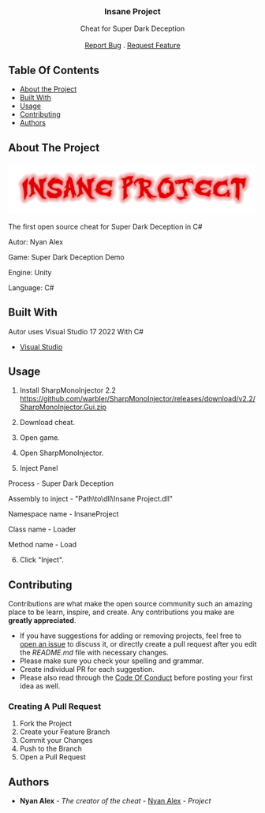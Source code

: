 <br/>
<p align="center">
  <h3 align="center">Insane Project</h3>

  <p align="center">
    Cheat for Super Dark Deception
    <br/>
    <br/>
    <a href="https://github.com/NyanAlex/Insane-Project/issues">Report Bug</a>
    .
    <a href="https://github.com/NyanAlex/Insane-Project/issues">Request Feature</a>
  </p>
</p>


## Table Of Contents

* [About the Project](#about-the-project)
* [Built With](#built-with)
* [Usage](#usage)
* [Contributing](#contributing)
* [Authors](#authors)

## About The Project

![Screen Shot](https://raw.githubusercontent.com/NyanAlex/Insane-Project/main/logo.png)

   The first open source cheat for Super Dark Deception in C#
   
   Autor: Nyan Alex
   
   Game: Super Dark Deception Demo
   
   Engine: Unity
   
   Language: C#
       

## Built With

Autor uses Visual Studio 17 2022 With C#

* [Visual Studio](https://visualstudio.microsoft.com/ru/vs/)

## Usage

1. Install SharpMonoInjector 2.2 https://github.com/warbler/SharpMonoInjector/releases/download/v2.2/SharpMonoInjector.Gui.zip
2. Download cheat.
3. Open game.
4. Open SharpMonoInjector.

5. Inject Panel

Process - Super Dark Deception

Assembly to inject - "Path\to\dll\Insane Project.dll"

Namespace name - InsaneProject

Class name - Loader

Method name - Load

6. Click "Inject".


## Contributing

Contributions are what make the open source community such an amazing place to be learn, inspire, and create. Any contributions you make are **greatly appreciated**.
* If you have suggestions for adding or removing projects, feel free to [open an issue](https://github.com/NyanAlex/Insane-Project/issues/new) to discuss it, or directly create a pull request after you edit the *README.md* file with necessary changes.
* Please make sure you check your spelling and grammar.
* Create individual PR for each suggestion.
* Please also read through the [Code Of Conduct](https://github.com/NyanAlex/Insane-Project/blob/main/CODE_OF_CONDUCT.md) before posting your first idea as well.

### Creating A Pull Request

1. Fork the Project
2. Create your Feature Branch
3. Commit your Changes
4. Push to the Branch
5. Open a Pull Request

## Authors

* **Nyan Alex** - *The creator of the cheat* - [Nyan Alex](https://github.com/NyanAlex/) - *Project*
